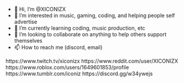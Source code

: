 - 👋 Hi, I’m @XICONIZX
- 👀 I’m interested in music, gaming, coding, and helping people self advertise 
- 🌱 I’m currently learning coding, music production, etc
- 💞️ I’m looking to collaborate on anything to help others support themselves 
- 📫 How to reach me (discord, email)

<!---
XICONIZX/XICONIZX is a ✨ special ✨ repository because its `README.md` (this file) appears on your GitHub profile.
You can click the Preview link to take a look at your changes.
---> https://www.twitch.tv/xiconizx https://www.reddit.com/user/XICONIZX https://www.roblox.com/users/1649601853/profile https://www.tumblr.com/iconiz https://discord.gg/w34ywejs

